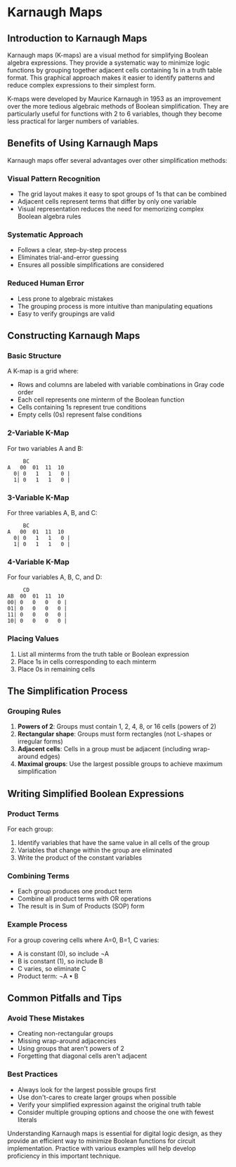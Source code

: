 # Karnaugh Maps

## Introduction to Karnaugh Maps

Karnaugh maps (K-maps) are a visual method for simplifying Boolean algebra expressions. They provide a systematic way to minimize logic functions by grouping together adjacent cells containing 1s in a truth table format. This graphical approach makes it easier to identify patterns and reduce complex expressions to their simplest form.

K-maps were developed by Maurice Karnaugh in 1953 as an improvement over the more tedious algebraic methods of Boolean simplification. They are particularly useful for functions with 2 to 6 variables, though they become less practical for larger numbers of variables.

## Benefits of Using Karnaugh Maps

Karnaugh maps offer several advantages over other simplification methods:

### Visual Pattern Recognition
- The grid layout makes it easy to spot groups of 1s that can be combined
- Adjacent cells represent terms that differ by only one variable
- Visual representation reduces the need for memorizing complex Boolean algebra rules

### Systematic Approach
- Follows a clear, step-by-step process
- Eliminates trial-and-error guessing
- Ensures all possible simplifications are considered

### Reduced Human Error
- Less prone to algebraic mistakes
- The grouping process is more intuitive than manipulating equations
- Easy to verify groupings are valid

## Constructing Karnaugh Maps

### Basic Structure
A K-map is a grid where:

- Rows and columns are labeled with variable combinations in Gray code order
- Each cell represents one minterm of the Boolean function
- Cells containing 1s represent true conditions
- Empty cells (0s) represent false conditions

### 2-Variable K-Map
For two variables A and B:

```
     BC
A   00  01  11  10
  0| 0   1   1   0 |
  1| 0   1   1   0 |
```

### 3-Variable K-Map
For three variables A, B, and C:

```
     BC
A   00  01  11  10
  0| 0   1   1   0 |
  1| 0   1   1   0 |
```

### 4-Variable K-Map
For four variables A, B, C, and D:

```
     CD
AB  00  01  11  10
00| 0   0   0   0 |
01| 0   0   0   0 |
11| 0   0   0   0 |
10| 0   0   0   0 |
```

### Placing Values
1. List all minterms from the truth table or Boolean expression
2. Place 1s in cells corresponding to each minterm
3. Place 0s in remaining cells

## The Simplification Process

### Grouping Rules
1. **Powers of 2**: Groups must contain 1, 2, 4, 8, or 16 cells (powers of 2)
2. **Rectangular shape**: Groups must form rectangles (not L-shapes or irregular forms)
3. **Adjacent cells**: Cells in a group must be adjacent (including wrap-around edges)
4. **Maximal groups**: Use the largest possible groups to achieve maximum simplification

## Writing Simplified Boolean Expressions

### Product Terms
For each group:

1. Identify variables that have the same value in all cells of the group
2. Variables that change within the group are eliminated
3. Write the product of the constant variables

### Combining Terms
- Each group produces one product term
- Combine all product terms with OR operations
- The result is in Sum of Products (SOP) form

### Example Process
For a group covering cells where A=0, B=1, C varies:

- A is constant (0), so include ¬A
- B is constant (1), so include B
- C varies, so eliminate C
- Product term: ¬A • B

## Common Pitfalls and Tips

### Avoid These Mistakes
- Creating non-rectangular groups
- Missing wrap-around adjacencies
- Using groups that aren't powers of 2
- Forgetting that diagonal cells aren't adjacent

### Best Practices
- Always look for the largest possible groups first
- Use don't-cares to create larger groups when possible
- Verify your simplified expression against the original truth table
- Consider multiple grouping options and choose the one with fewest literals

Understanding Karnaugh maps is essential for digital logic design, as they provide an efficient way to minimize Boolean functions for circuit implementation. Practice with various examples will help develop proficiency in this important technique.